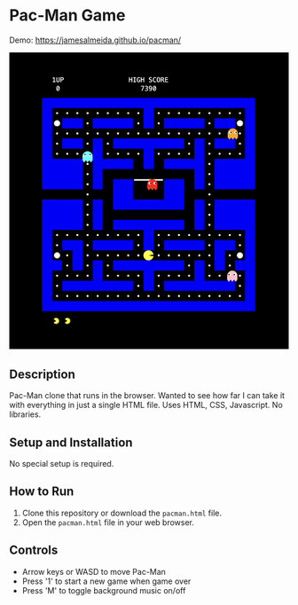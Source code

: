 # Pac-Man Game
Demo: https://jamesalmeida.github.io/pacman/

![Game Preview](public/pac-man-screenshot.png)

## Description

Pac-Man clone that runs in the browser. Wanted to see how far I can take it with everything in just a single HTML file. Uses HTML, CSS, Javascript. No libraries. 

## Setup and Installation

No special setup is required.

## How to Run

1.  Clone this repository or download the `pacman.html` file.
2.  Open the `pacman.html` file in your web browser.

## Controls

- Arrow keys or WASD to move Pac-Man
- Press '1' to start a new game when game over
- Press 'M' to toggle background music on/off
